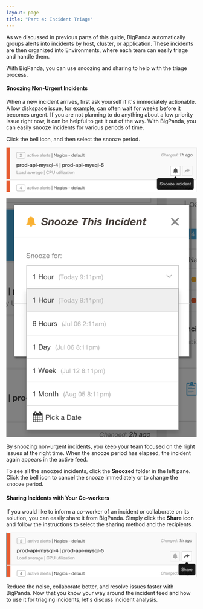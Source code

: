```yaml
---
layout: page
title: "Part 4: Incident Triage"
---
```


As we discussed in previous parts of this guide, BigPanda automatically groups alerts into incidents by host, cluster, or application. These incidents are then organized into Environments, where each team can easily triage and handle them.

With BigPanda, you can use snoozing and sharing to help with the triage process.

#### Snoozing Non-Urgent Incidents

When a new incident arrives, first ask yourself if it's immediately actionable. A low diskspace issue, for example, can often wait for weeks before it becomes urgent. If you are not planning to do anything about a low priority issue right now, it can be helpful to get it out of the way. With BigPanda, you can easily snooze incidents for various periods of time.

Click the bell icon, and then select the snooze period.

![Snoozing Incidents](/media/SnoozeButton.png)

![Choosing the Snooze Period](/media/SnoozeDialog.png)

By snoozing non-urgent incidents, you keep your team focused on the right issues at the right time. When the snooze period has elapsed, the incident again appears in the active feed.

To see all the snoozed incidents, click the **Snoozed** folder in the left pane. Click the bell icon to cancel the snooze immediately or to change the snooze period.

#### Sharing Incidents with Your Co-workers

If you would like to inform a co-worker of an incident or collaborate on its solution, you can easily share it from BigPanda. Simply click the **Share** icon and follow the instructions to select the sharing method and the recipients.

![Sharing incidents in Bigpanda](/media/ShareIncident.png)

Reduce the noise, collaborate better, and resolve issues faster with BigPanda. Now that you know your way around the incident feed and how to use it for triaging incidents, let's discuss incident analysis.

